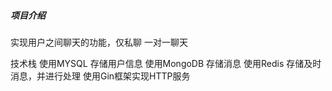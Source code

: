 ##### 项目介绍

实现用户之间聊天的功能，仅私聊 一对一聊天

技术栈
    使用MYSQL   存储用户信息
    使用MongoDB 存储消息
    使用Redis   存储及时消息，并进行处理
    使用Gin框架实现HTTP服务

